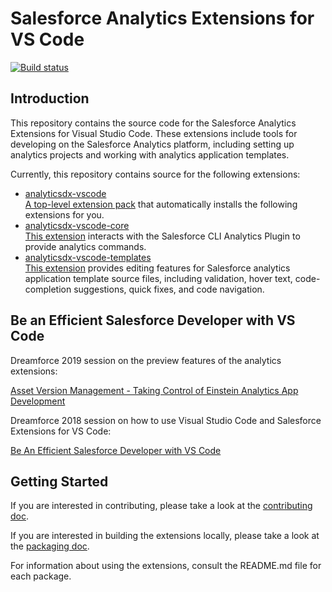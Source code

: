 # Salesforce Analytics Extensions for VS Code

<a href="https://github.com/forcedotcom/analyticsdx-vscode/actions?workflow=Build+and+test">
   <img alt="Build status" src="https://github.com/forcedotcom/analyticsdx-vscode/workflows/Build%20and%20test/badge.svg">
</a>
<!-- TODO: badges for security and code coverage when we hook those up -->

## Introduction

This repository contains the source code for the Salesforce Analytics Extensions for Visual Studio Code.
These extensions include tools for developing on the Salesforce Analytics platform, including setting up analytics
projects and working with analytics application templates.

Currently, this repository contains source for the following extensions:

- [analyticsdx-vscode](extensions/analyticsdx-vscode/README.md)  
  [A top-level extension pack](https://marketplace.visualstudio.com/items?itemName=salesforce.analyticsdx-vscode) that
  automatically installs the following extensions for you.
- [analyticsdx-vscode-core](extensions/analyticsdx-vscode-core/README.md)  
  [This extension](https://marketplace.visualstudio.com/items?itemName=salesforce.analyticsdx-vscode-core) interacts
  with the Salesforce CLI Analytics Plugin to provide analytics commands.
- [analyticsdx-vscode-templates](extensions/analyticsdx-vscode-templates/README.md)  
  [This extension](https://marketplace.visualstudio.com/items?itemName=salesforce.analyticsdx-vscode-templates) provides
  editing features for Salesforce analytics application template source files, including validation, hover text,
  code-completion suggestions, quick fixes, and code navigation.

## Be an Efficient Salesforce Developer with VS Code

Dreamforce 2019 session on the preview features of the analytics extensions:

[Asset Version Management - Taking Control of Einstein Analytics App Development](https://www.youtube.com/watch?v=G0zLdF2JIBU&t=878)

Dreamforce 2018 session on how to use Visual Studio Code and Salesforce Extensions for VS Code:

[Be An Efficient Salesforce Developer with VS Code](https://www.youtube.com/watch?v=hw9LBvjo4PQ)

## Getting Started

If you are interested in contributing, please take a look at the [contributing doc](CONTRIBUTING.md).

If you are interested in building the extensions locally, please take a look at the [packaging doc](contributing/packaging.md).

For information about using the extensions, consult the README.md file for each package.
